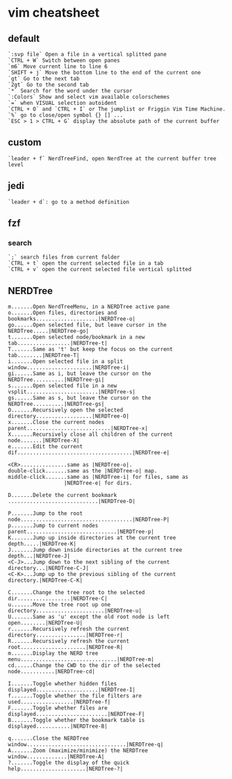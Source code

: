 # vim cheatsheet

## default
    `:svp file` Open a file in a vertical splitted pane
    `CTRL + W` Switch between open panes
    `m6` Move current line to line 6
    `SHIFT + j` Move the bottom line to the end of the current one
    `gt` Go to the next tab
    `2gt` Go to the second tab
    `*` Search for the word under the cursor
    `:Colors` Show and select vim available colorschemes
    `=` when VISUAL selection autoident
    `CTRL + O` and `CTRL + I` or The jumplist or Friggin Vim Time Machine.
    `%` go to close/open symbol {} [] ...
    `ESC > 1 > CTRL + G` display the absolute path of the current buffer

## custom
    `leader + f` NerdTreeFind, open NerdTree at the current buffer tree level

## jedi
    `leader + d`: go to a method definition

## fzf
### search
    `;` search files from current folder
    `CTRL + t` open the current selected file in a tab
    `CTRL + v` open the current selected file vertical splitted

## NERDTree
    m.......Open NerdTreeMenu, in a NERDTree active pane
    o.......Open files, directories and bookmarks....................|NERDTree-o|
    go......Open selected file, but leave cursor in the NERDTree.....|NERDTree-go|
    t.......Open selected node/bookmark in a new tab.................|NERDTree-t|
    T.......Same as 't' but keep the focus on the current tab........|NERDTree-T|
    i.......Open selected file in a split window.....................|NERDTree-i|
    gi......Same as i, but leave the cursor on the NERDTree..........|NERDTree-gi|
    s.......Open selected file in a new vsplit.......................|NERDTree-s|
    gs......Same as s, but leave the cursor on the NERDTree..........|NERDTree-gs|
    O.......Recursively open the selected directory..................|NERDTree-O|
    x.......Close the current nodes parent...........................|NERDTree-x|
    X.......Recursively close all children of the current node.......|NERDTree-X|
    e.......Edit the current dif.....................................|NERDTree-e|

    <CR>...............same as |NERDTree-o|.
    double-click.......same as the |NERDTree-o| map.
    middle-click.......same as |NERDTree-i| for files, same as
                      |NERDTree-e| for dirs.

    D.......Delete the current bookmark .............................|NERDTree-D|

    P.......Jump to the root node....................................|NERDTree-P|
    p.......Jump to current nodes parent.............................|NERDTree-p|
    K.......Jump up inside directories at the current tree depth.....|NERDTree-K|
    J.......Jump down inside directories at the current tree depth...|NERDTree-J|
    <C-J>...Jump down to the next sibling of the current directory...|NERDTree-C-J|
    <C-K>...Jump up to the previous sibling of the current directory.|NERDTree-C-K|

    C.......Change the tree root to the selected dir.................|NERDTree-C|
    u.......Move the tree root up one directory......................|NERDTree-u|
    U.......Same as 'u' except the old root node is left open........|NERDTree-U|
    r.......Recursively refresh the current directory................|NERDTree-r|
    R.......Recursively refresh the current root.....................|NERDTree-R|
    m.......Display the NERD tree menu...............................|NERDTree-m|
    cd......Change the CWD to the dir of the selected node...........|NERDTree-cd|

    I.......Toggle whether hidden files displayed....................|NERDTree-I|
    f.......Toggle whether the file filters are used.................|NERDTree-f|
    F.......Toggle whether files are displayed.......................|NERDTree-F|
    B.......Toggle whether the bookmark table is displayed...........|NERDTree-B|

    q.......Close the NERDTree window................................|NERDTree-q|
    A.......Zoom (maximize/minimize) the NERDTree window.............|NERDTree-A|
    ?.......Toggle the display of the quick help.....................|NERDTree-?|
